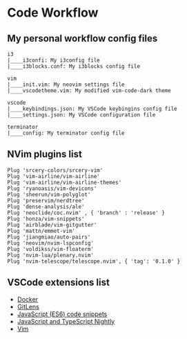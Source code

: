 # Code Workflow

## My personal workflow config files 

```
i3
|____i3confi: My i3config file
|____i3blocks.conf: My i3blocks config file

vim
|____init.vim: My neovim settings file
|____vscodetheme.vim: My modified vim-code-dark theme

vscode
|____keybindings.json: My VSCode keybingins config file
|____settings.json: My VSCode configuration file

terminator
|____config: My terminator config file
```

## NVim plugins list 

```
Plug 'srcery-colors/srcery-vim'
Plug 'vim-airline/vim-airline'
Plug 'vim-airline/vim-airline-themes'
Plug 'ryanoasis/vim-devicons'
Plug 'sheerun/vim-polyglot'
Plug 'preservim/nerdtree'
Plug 'dense-analysis/ale'
Plug 'neoclide/coc.nvim' , { 'branch' : 'release' }
Plug 'honza/vim-snippets'
Plug 'airblade/vim-gitgutter'
Plug 'mattn/emmet-vim'
Plug 'jiangmiao/auto-pairs'
Plug 'neovim/nvim-lspconfig'
Plug 'voldikss/vim-floaterm'
Plug 'nvim-lua/plenary.nvim'
Plug 'nvim-telescope/telescope.nvim', { 'tag': '0.1.0' }
```

## VSCode extensions list 
- [Docker](https://marketplace.visualstudio.com/items?itemName=ms-azuretools.vscode-docker)
- [GitLens](https://marketplace.visualstudio.com/items?itemName=eamodio.gitlens)
- [JavaScript (ES6) code snippets](https://marketplace.visualstudio.com/items?itemName=xabikos.JavaScriptSnippets)
- [JavaScript and TypeScript Nightly](https://marketplace.visualstudio.com/items?itemName=ms-vscode.vscode-typescript-next)
- [Vim](https://marketplace.visualstudio.com/items?itemName=vscodevim.vim)
